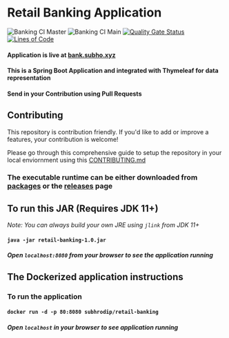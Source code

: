 # Retail Banking Application

![Banking CI Master](https://github.com/ohbus/retail-banking/workflows/Banking%20CI%20Master/badge.svg?branch=master)
![Banking CI Main](https://github.com/ohbus/retail-banking/workflows/Banking%20CI%20Main/badge.svg)
[![Quality Gate Status](https://sonarcloud.io/api/project_badges/measure?project=ohbus_retail-banking&metric=alert_status)](https://sonarcloud.io/dashboard?id=ohbus_retail-banking)
[![Lines of Code](https://sonarcloud.io/api/project_badges/measure?project=ohbus_retail-banking&metric=ncloc)](https://sonarcloud.io/dashboard?id=ohbus_retail-banking)
<!--[![Coverage](https://sonarcloud.io/api/project_badges/measure?project=ohbus_retail-banking&metric=coverage)](https://sonarcloud.io/dashboard?id=ohbus_retail-banking) -->

#### Application is live at [bank.subho.xyz](https://bank.subho.xyz)

#### This is a Spring Boot Application and integrated with Thymeleaf for data representation

#### Send in your Contribution using Pull Requests

## Contributing
This repository is contribution friendly. If you'd like to add or improve a features, your contribution is welcome!

Please go through this comprehensive guide to setup the repository in your local enviornment using this [CONTRIBUTING.md](https://github.com/ohbus/retail-banking/blob/master/CONTRIBUTING.md)

### The executable runtime can be either downloaded from [packages](https://github.com/ohbus/retail-banking/packages) or the [releases](https://github.com/ohbus/retail-banking/releases) page

## To run this JAR (Requires JDK 11+)

_Note: You can always build your own JRE using `jlink` from JDK 11+_

#### **`java -jar retail-banking-1.0.jar`**

##### Open **`localhost:8080`** from your browser to see the application running

## The Dockerized application instructions

### To run the application

#### **`docker run -d -p 80:8080 subhrodip/retail-banking`**

##### Open **`localhost`** in your browser to see application running

